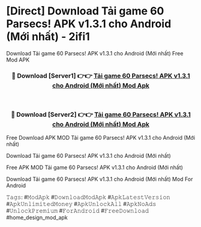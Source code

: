 # [Direct] Download Tải game 60 Parsecs! APK v1.3.1 cho Android (Mới nhất) - 2ifi1
Download Tải game 60 Parsecs! APK v1.3.1 cho Android (Mới nhất) Free Mod APK

<div align="center">
<h3>🔴 Download [Server1] 👉👉 <a href="https://apk-comot.site?title=Tải_game_60_Parsecs!_APK_v1.3.1_cho_Android_(Mới_nhất)">Tải game 60 Parsecs! APK v1.3.1 cho Android (Mới nhất) Mod Apk</a></h3><br>

<h3>🔴 Download [Server2] 👉👉 <a href="https://apk-comot.site?title=Tải_game_60_Parsecs!_APK_v1.3.1_cho_Android_(Mới_nhất)">Tải game 60 Parsecs! APK v1.3.1 cho Android (Mới nhất) Mod Apk</a></h3>
</div>


Free Download APK MOD Tải game 60 Parsecs! APK v1.3.1 cho Android (Mới nhất)

Download Tải game 60 Parsecs! APK v1.3.1 cho Android (Mới nhất) 

Free APK MOD Tải game 60 Parsecs! APK v1.3.1 cho Android (Mới nhất) 

Download Tải game 60 Parsecs! APK v1.3.1 cho Android (Mới nhất) Mod For Android

𝚃𝚊𝚐𝚜: #𝙼𝚘𝚍𝙰𝚙𝚔 #𝙳𝚘𝚠𝚗𝚕𝚘𝚊𝚍𝙼𝚘𝚍𝙰𝚙𝚔 #𝙰𝚙𝚔𝙻𝚊𝚝𝚎𝚜𝚝𝚅𝚎𝚛𝚜𝚒𝚘𝚗 #𝙰𝚙𝚔𝚄𝚗𝚕𝚒𝚖𝚒𝚝𝚎𝚍𝙼𝚘𝚗𝚎𝚢 #𝙰𝚙𝚔𝚄𝚗𝚕𝚘𝚌𝚔𝙰𝚕𝚕 #𝙰𝚙𝚔𝙽𝚘𝙰𝚍𝚜 #𝚄𝚗𝚕𝚘𝚌𝚔𝙿𝚛𝚎𝚖𝚒𝚞𝚖 #𝙵𝚘𝚛𝙰𝚗𝚍𝚛𝚘𝚒𝚍 #𝙵𝚛𝚎𝚎𝙳𝚘𝚠𝚗𝚕𝚘𝚊𝚍 #home_design_mod_apk
